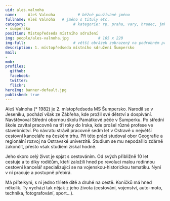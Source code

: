 ```yaml
---
uid: ales.valnoha
name:     Aleš Valnoha          # běžně používáné jméno
fullname: Aleš Valnoha   # jméno s tituly etc.
category:                     # kategorie: rp, praha, vary, hradec, jmk, senat
- sumpersko
position: Místopředseda místního sdružení
img: people/ales-valnoha.jpg             # 165 x 220
img-full:                     # větší obrázek zobrazený na podrobném profilu
description: 1. místopředseda místního sdružení Šumpersko                # kratký popis, max 160 znaků
mail:
- 
mob:         
profiles:
  github:
  facebook:       
  twitter:        
  flickr:       
heroImg: banner-default.jpg
published: true
---
```

Aleš Valnoha (* 1982) je 2. místopředseda MS Šumpersko. Narodil se v Jeseníku, pochází však ze Zábřeha, kde prožil své dětství a dospívání. Navštěvoval Střední obornou školu Památkové péče v Šumperku. Po střední škole zavítal pracovně na tři roky do Irska, kde prošel různé profese ve stavebnictví. Po návratu strávil pracovně sedm let v Ostravě u největší cestovní kanceláře na českém trhu. Při této práci studoval obor Geografie a regionální rozvoj na Ostravské univerzitě. Studium se mu nepodařilo zdárně zakončit, přesto však studiem získal hodně.

Jeho skoro celý život je spjat s cestováním. Od svých přibližně 10 let cestuje a to díky rodičům, kteří založili hned po revoluci malou rodinnou cestovní kancelář specializující se na vojenskou-historickou tematiku. Nyní v ní pracuje a postupně přebírá.

Má přítelkyni, s ní jedno tříleté dítě a druhé na cestě. Koníčků má hned několik. Ty vychází tak nějak z jeho života (cestování, vojenství, auto-moto, technika, fotografování, sport…).